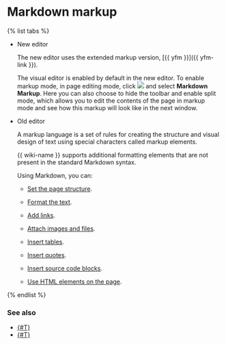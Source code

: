 # Markdown markup

{% list tabs %}

- New editor

   The new editor uses the extended markup version, [{{ yfm }}]({{ yfm-link }}).

   The visual editor is enabled by default in the new editor. To enable markup mode, in page editing mode, click ![](../_assets/console-icons/gear.svg) and select **Markdown Markup**. Here you can also choose to hide the toolbar and enable split mode, which allows you to edit the contents of the page in markup mode and see how this markup will look like in the next window.

- Old editor

   A markup language is a set of rules for creating the structure and visual design of text using special characters called markup elements.

   {{ wiki-name }} supports additional formatting elements that are not present in the standard Markdown syntax.

   Using Markdown, you can:

   * [Set the page structure](./static-markup/document-structure.md).

   * [Format the text](./static-markup/formatting.md).

   * [Add links](./static-markup/links.md).

   * [Attach images and files](./static-markup/files.md).

   * [Insert tables](./static-markup/grids.md).

   * [Insert quotes](./static-markup/quoting.md).

   * [Insert source code blocks](./static-markup/source.md).

   * [Use HTML elements on the page](./static-markup/html-code.md).

{% endlist %}

### See also

* [{#T}](actions.md)
* [{#T}](formatter.md)

